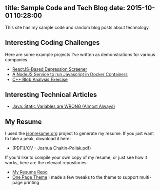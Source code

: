 title: Sample Code and Tech Blog
date: 2015-10-01 10:28:00
---
This site has my sample code and random blog posts about technology.

## Interesting Coding Challenges

Here are some example projects I've written as demonstrations for various companies.

*  [ReactJS-Based Depression Screener](https://github.com/jbcpollak/react-depression-screener)
*  [A NodeJS Service to run Javascript in Docker Containers](https://github.com/jbcpollak/docker-microservices)
*  [C++ Blob Analysis Exercise](https://github.com/jbcpollak/blob_boundaries)

## Interesting Technical Articles

*  [Java: Static Variables are WRONG (Almost Always)](/2011/06/03/java-static-variables-are-wrong-almost-always/)

## My Resume

I used the [jsonresume.org](http://jsonresume.org/) project to generate my resume. If you just want to take a peak, download it here:

*  [PDF](/CV - Joshua Chaitin-Pollak.pdf)

If you'd like to compile your own copy of my resume, or just see how it works, here are the relevant repositories:

*  [My Resume Repo](https://github.com/jbcpollak/jbcpollak-resume)
*  [One Page Theme](https://github.com/jbcpollak/jsonresume-theme-onepage)
   I made a few tweaks to the theme to support multi-page printing
